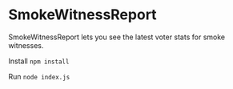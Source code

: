 # SmokeWitnessReport
SmokeWitnessReport lets you see the latest voter stats for smoke witnesses.

Install
`npm install`

Run
`node index.js`
